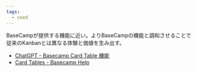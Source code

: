 ```yaml
---
tags:
  - seed
---
```

BaseCampが提供する機能に近い。よりBaseCampの機能と調和させることで従来のKanbanとは異なる体験と価値を生み出す。

- [ChatGPT - Basecamp Card Table 機能](https://chatgpt.com/share/6711f858-d364-8004-99fa-b39c3ba4ad9d)
- [Card Tables - Basecamp Help](https://3.basecamp-help.com/article/676-card-tables)